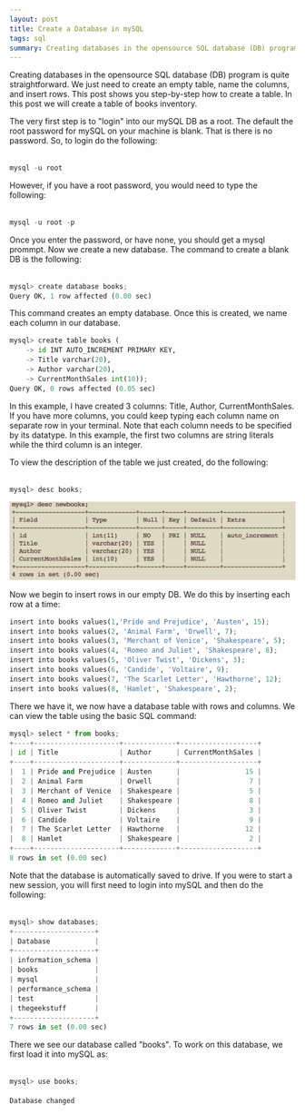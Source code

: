 ```yaml
---
layout: post
title: Create a Database in mySQL 
tags: sql 
summary: Creating databases in the opensource SQL database (DB) program is quite straightforward. We just need to create an empty table,name the
---
```

Creating databases in the opensource SQL database (DB) program is quite straightforward. We just need to create an empty table, name the columns, and insert rows. This post shows you step-by-step how to create a table. In this post we will create a table of books inventory. 

The very first step is to "login" into our mySQL DB as a root. The default the root password for mySQL on your machine is blank. That is there is no password. So, to login do the following: 

~~~python

mysql -u root 

~~~

However, if you have a root password, you would need to type the following: 

~~~python

mysql -u root -p 

~~~

Once you enter the password, or have none, you should get a mysql prommpt. Now we create a new database. The command to create a blank DB is the following:  

~~~python

mysql> create database books;
Query OK, 1 row affected (0.00 sec) 

~~~

This command creates an empty database. Once this is created, we name each column in our database. 

~~~python
mysql> create table books (
    -> id INT AUTO_INCREMENT PRIMARY KEY,
    -> Title varchar(20),
    -> Author varchar(20),
    -> CurrentMonthSales int(10));
Query OK, 0 rows affected (0.05 sec)
~~~

In this example, I have created 3 columns: Title, Author, CurrentMonthSales. If you have more columns, you could keep typing each column name on separate row in your terminal. Note that each column needs to be specified by its datatype. In this example, the first two columns are string literals while the third column is an integer. 

To view the description of the table we just created, do the following: 

~~~python

mysql> desc books;

~~~

![My helpful screenshot](/assets/mysql_db_command.jpg)

Now we begin to insert rows in our empty DB. We do this by inserting each row at a time: 

~~~python
insert into books values(1,'Pride and Prejudice', 'Austen', 15);
insert into books values(2, 'Animal Farm', 'Orwell', 7);
insert into books values(3, 'Merchant of Venice', 'Shakespeare', 5);
insert into books values(4, 'Romeo and Juliet', 'Shakespeare', 8);
insert into books values(5, 'Oliver Twist', 'Dickens', 3);
insert into books values(6, 'Candide', 'Voltaire', 9);
insert into books values(7, 'The Scarlet Letter', 'Hawthorne', 12);
insert into books values(8, 'Hamlet', 'Shakespeare', 2);
~~~

There we have it, we now have a database table with rows and columns. We can view the table using the basic SQL command: 

~~~python
mysql> select * from books;
+----+---------------------+-------------+-------------------+
| id | Title               | Author      | CurrentMonthSales |
+----+---------------------+-------------+-------------------+
|  1 | Pride and Prejudice | Austen      |                15 |
|  2 | Animal Farm         | Orwell      |                 7 |
|  3 | Merchant of Venice  | Shakespeare |                 5 |
|  4 | Romeo and Juliet    | Shakespeare |                 8 |
|  5 | Oliver Twist        | Dickens     |                 3 |
|  6 | Candide             | Voltaire    |                 9 |
|  7 | The Scarlet Letter  | Hawthorne   |                12 |
|  8 | Hamlet              | Shakespeare |                 2 |
+----+---------------------+-------------+-------------------+
8 rows in set (0.00 sec)
~~~

Note that the database is automatically saved to drive. If you were to start a new session, you will first need to login into mySQL and then do the following: 

~~~python

mysql> show databases;
+--------------------+
| Database           |
+--------------------+
| information_schema |
| books              |
| mysql              |
| performance_schema |
| test               |
| thegeekstuff       |
+--------------------+
7 rows in set (0.00 sec)

~~~

There we see our database called "books". To work on this database, we first load it into mySQL as: 

~~~python

mysql> use books;

Database changed

~~~